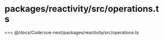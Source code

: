 # packages/reactivity/src/operations.ts

<<< @/docs/Code/vue-next/packages/reactivity/src/operations.ts
